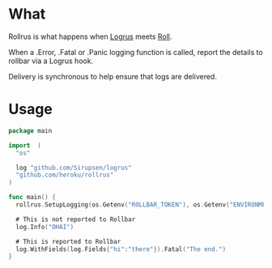 # What

Rollrus is what happens when [Logrus](https://github.com/Sirupsen/logrus) meets [Roll](https://github.com/stvp/roll).

When a .Error, .Fatal or .Panic logging function is called, report the details to rollbar via a Logrus hook.

Delivery is synchronous to help ensure that logs are delivered.

# Usage

```go
package main

import  (
  "os"

  log "github.com/Sirupsen/logrus"
  "github.com/heroku/rollrus"
)

func main() {
  rollrus.SetupLogging(os.Getenv("ROLLBAR_TOKEN"), os.Getenv("ENVIRONMENT"))

  # This is not reported to Rollbar
  log.Info("OHAI")

  # This is reported to Rollbar
  log.WithFields(log.Fields{"hi":"there"}).Fatal("The end.")
}
```
